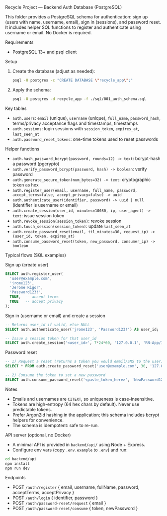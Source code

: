 Recycle Project — Backend Auth Database (PostgreSQL)

This folder provides a PostgreSQL schema for authentication: sign up (users with name, username, email), sign in (sessions), and password reset. It includes helper SQL functions to register and authenticate using username or email. No Docker is required.

Requirements
- PostgreSQL 13+ and psql client

Setup
1) Create the database (adjust as needed):

   ```bash
   psql -U postgres -c "CREATE DATABASE \"recycle_app\";"
   ```

2) Apply the schema:

   ```bash
   psql -U postgres -d recycle_app -f ./sql/001_auth_schema.sql
   ```

Key tables
- `auth.users`: `email` (unique), `username` (unique), `full_name`, `password_hash`, terms/privacy acceptance flags and timestamps, timestamps
- `auth.sessions`: login sessions with `session_token`, `expires_at`, `last_seen_at`
- `auth.password_reset_tokens`: one-time tokens used to reset passwords

Helper functions
- `auth.hash_password_bcrypt(password, rounds=12) -> text`: bcrypt-hash a password (pgcrypto)
- `auth.verify_password_bcrypt(password, hash) -> boolean`: verify password
- `auth.generate_secure_token(num_bytes=32) -> text`: cryptographic token as hex
- `auth.register_user(email, username, full_name, password, accept_terms=false, accept_privacy=false) -> uuid`
- `auth.authenticate_user(identifier, password) -> uuid | null` (identifier is username or email)
- `auth.create_session(user_id, minutes=10080, ip, user_agent) -> text`: issue session token
- `auth.revoke_session(session_token)`: revoke session
- `auth.touch_session(session_token)`: update `last_seen_at`
- `auth.create_password_reset(email, ttl_minutes=30, request_ip) -> (user_id, token, expires_at)`
- `auth.consume_password_reset(token, new_password, consumer_ip) -> boolean`

Typical flows (SQL examples)

Sign up (create user)
```sql
SELECT auth.register_user(
  'user@example.com',
  'jrome123',
  'Jerome Rigor',
  'Password123!',
  TRUE,  -- accept terms
  TRUE   -- accept privacy
);
```

Sign in (username or email) and create a session
```sql
-- Returns user_id if valid, else NULL
SELECT auth.authenticate_user('jrome123', 'Password123!') AS user_id;

-- Issue a session token for that user_id
SELECT auth.create_session('<user_id>', 7*24*60, '127.0.0.1', 'RN-App/1.0');
```

Password reset
```sql
-- 1) Request a reset (returns a token you would email/SMS to the user)
SELECT * FROM auth.create_password_reset('user@example.com', 30, '127.0.0.1');

-- 2) Consume the token to set a new password
SELECT auth.consume_password_reset('<paste_token_here>', 'NewPassword123!', '127.0.0.1');
```

Notes
- Emails and usernames are `CITEXT`, so uniqueness is case-insensitive.
- Tokens are high-entropy (64 hex chars by default). Never use predictable tokens.
- Prefer Argon2id hashing in the application; this schema includes bcrypt helpers for convenience.
- The schema is idempotent: safe to re-run.

API server (optional, no Docker)
- A minimal API is provided in `backend/api/` using Node + Express.
- Configure env vars (copy `.env.example` to `.env`) and run:

```bash
cd backend/api
npm install
npm run dev
```

Endpoints
- POST `/auth/register` { email, username, fullName, password, acceptTerms, acceptPrivacy }
- POST `/auth/login` { identifier, password }
- POST `/auth/password-reset/request` { email }
- POST `/auth/password-reset/consume` { token, newPassword }


